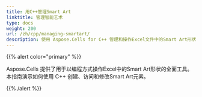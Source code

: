 ```yaml
---
title: 用C++管理Smart Art
linktitle: 管理智能艺术
type: docs
weight: 200
url: /zh/cpp/managing-smartart/
description: 使用 Aspose.Cells for C++ 管理和操作Excel文件中的Smart Art形状。
---
```


{{% alert color="primary" %}}

Aspose.Cells 提供了用于以编程方式操作Excel中的Smart Art形状的全面工具。本指南演示如何使用 C++ 创建、访问和修改Smart Art元素。

{{% /alert %}}
